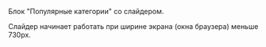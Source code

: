 Блок "Популярные категории" со слайдером.

Слайдер начинает работать при ширине экрана (окна браузера) меньше 730px.